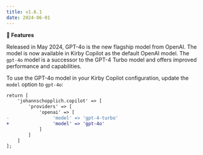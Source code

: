 ```yaml
---
title: v1.6.1
date: 2024-06-01
---
```


**🚀 Features**

Released in May 2024, GPT-4o is the new flagship model from OpenAI. The model is now available in Kirby Copilot as the default OpenAI model. The `gpt-4o` model is a successor to the GPT-4 Turbo model and offers improved performance and capabilities.

To use the GPT-4o model in your Kirby Copilot configuration, update the `model` option to `gpt-4o`:

```diff
return [
    'johannschopplich.copilot' => [
        'providers' => [
            'openai' => [
-                'model' => 'gpt-4-turbo'
+                'model' => 'gpt-4o'
            ]
        ]
    ]
];
```
